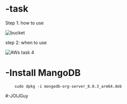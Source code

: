 # -task
Step 1: how to use

![bucket](https://github.com/user-attachments/assets/694576da-eea9-4344-baa5-15373af04cff)

step 2: when to use

![AWs task  4](https://github.com/user-attachments/assets/9c8dd3b9-c1ec-4d4d-a2f5-93669577af99)

# -Install MangoDB
``` git 
    sudo dpkg -i mongodb-org-server_8.0.3_arm64.deb
```
#-JOIJGuy

